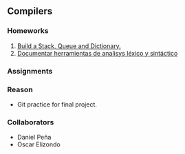 ## Compilers

### Homeworks

1. [Build a Stack, Queue and Dictionary.](https://github.com/oelizondo/compilers/tree/master/tarea1)
2. [Documentar herramientas de analisys léxico y sintáctico](https://github.com/oelizondo/compilers/tree/master/tarea2)

### Assignments

### Reason

* Git practice for final project.

### Collaborators

* Daniel Peña
* Oscar Elizondo
